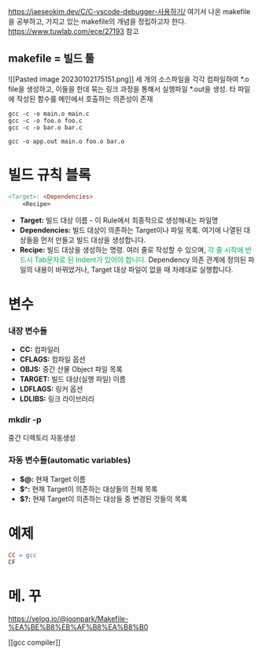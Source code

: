 https://jaeseokim.dev/C/C-vscode-debugger-사용하기/
여기서  나온  makefile을 공부하고, 가지고 있는 makefile의 개념을 정립하고자 한다.
https://www.tuwlab.com/ece/27193 참고


## makefile = 빌드 툴

![[Pasted image 20230102175151.png]]
세 개의 소스파일을 각각 컴파일하여 \*.o file을 생성하고,
이들을 한데 묶는 링크 과정을 통해서 실행파일 \*.out을 생성.
타 파일에 작성된 함수를 메인에서 호출하는 의존성이 존재

```
gcc -c -o main.o main.c
gcc -c -o foo.o foo.c
gcc -c -o bar.o bar.c

gcc -o app.out main.o foo.o bar.o
```

# 빌드 규칙 블록

```makefile
<Target>: <Dependencies>
    <Recipe>
```
-   **Target:** 빌드 대상 이름 - 이 Rule에서 최종적으로 생성해내는 파일명
-   **Dependencies:** 빌드 대상이 의존하는 Target이나 파일 목록. 
	여기에 나열된 대상들을 먼저 만들고 빌드 대상을 생성합니다.
-   **Recipe:** 빌드 대상을 생성하는 명령. 
	여러 줄로 작성할 수 있으며,<font color="#00b050"> 각 줄 시작에 반드시 Tab문자로 된 Indent가 있어야 합니다.</font>
	Dependency 의존 관계에 정의된 파일의 내용이 바뀌었거나, 
	Target 대상 파일이 없을 때 
	차례대로 실행합니다. 

# 변수

### 내장 변수들
-   **CC:** 컴파일러
-   **CFLAGS:** 컴파일 옵션
-   **OBJS:** 중간 산물 Object 파일 목록
-   **TARGET:** 빌드 대상(실행 파일) 이름
-   **LDFLAGS:** 링커 옵션
-   **LDLIBS:** 링크 라이브러리

### mkdir -p
중간 디렉토리 자동생성

### 자동 변수들(automatic variables)
-   **$@:** 현재 Target 이름
-   **$^:** 현재 Target이 의존하는 대상들의 전체 목록
-   **$?:** 현재 Target이 의존하는 대상들 중 변경된 것들의 목록


# 예제
```makefile
CC = gcc
CF
```



# 메. 꾸
https://velog.io/@joonpark/Makefile-%EA%BE%B8%EB%AF%B8%EA%B8%B0


[[gcc compiler]]